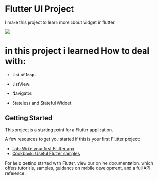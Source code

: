 # Flutter UI Project

I make this project to learn more about widget in flutter.

![](gem.png)


# in this project i learned How to deal with:

- List of Map.

- ListView.

- Navigator.

- Stateless and Stateful Widget.

## Getting Started

This project is a starting point for a Flutter application.

A few resources to get you started if this is your first Flutter project:

- [Lab: Write your first Flutter app](https://flutter.dev/docs/get-started/codelab)
- [Cookbook: Useful Flutter samples](https://flutter.dev/docs/cookbook)

For help getting started with Flutter, view our
[online documentation](https://flutter.dev/docs), which offers tutorials,
samples, guidance on mobile development, and a full API reference.
